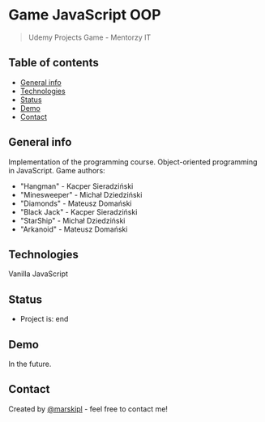 # Game JavaScript OOP

> Udemy Projects Game - Mentorzy IT

## Table of contents

-   [General info](#general-info)
-   [Technologies](#technologies)
-   [Status](#status)
-   [Demo](#demo)
-   [Contact](#contact)

## General info

Implementation of the programming course. Object-oriented programming in JavaScript.
Game authors:

-   "Hangman" - Kacper Sieradziński
-   "Minesweeper" - Michał Dziedziński
-   "Diamonds" - Mateusz Domański
-   "Black Jack" - Kacper Sieradziński
-   "StarShip" - Michał Dziedziński
-   "Arkanoid" - Mateusz Domański

## Technologies

Vanilla JavaScript

## Status

-   Project is: end

## Demo

In the future.

## Contact

Created by [@marskipl](https://marski.pl/) - feel free to contact me!
